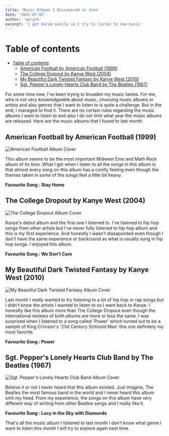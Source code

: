```yaml
---
title: 'Music Albums I Discovered in June'
date: '2022-07-02'
author: 'aerysh'
excerpt: 'I get bored easily so I try to listen to new music'
---
```


# Table of contents

- [Table of contents](#table-of-contents)
  - [American Football by American Football (1999)](#american-football-by-american-football-1999)
  - [The College Dropout by Kanye West (2004)](#the-college-dropout-by-kanye-west-2004)
  - [My Beautiful Dark Twisted Fantasy by Kanye West (2010)](#my-beautiful-dark-twisted-fantasy-by-kanye-west-2010)
  - [Sgt. Pepper's Lonely Hearts Club Band by The Beatles (1967)](#sgt-peppers-lonely-hearts-club-band-by-the-beatles-1967)

For some time now, I've been trying to broaden my music tastes. For me, who is not very knowledgeable about music, choosing music albums or artists and also genres that I want to listen to is quite a challenge. But in the end, I managed to find it. There are no certain rules regarding the music albums I want to listen to and also I do not limit what year the music albums are released. Here are the music albums that I found to last month

## American Football by American Football (1999)

![American Football Album Cover](https://i.imgur.com/ErjYSkh.png)

This album seems to be the most important Midwest Emo and Math Rock album of its time. What I get when I listen to all the songs in this album is that almost every song on this album has a comfy feeling even though the themes taken in some of the songs feel a little bit heavy.

**Favourite Song : Stay Home**

## The College Dropout by Kanye West (2004)

![The College Dropout Album Cover](https://upload.wikimedia.org/wikipedia/en/a/a3/Kanyewest_collegedropout.jpg)

Kanye's debut album and the first one I listened to. I've listened to hip hop songs from other artists but I've never fully listened to hip hop album and this is my first experience. And honestly I wasn't dissapointed even though I don't have the same experience or backround as what is usually sung in hip hop songs. I enjoyed this album.

**Favourite Song : We Don't Care**

## My Beautiful Dark Twisted Fantasy by Kanye West (2010)

![My Beautiful Dark Twisted Fantasy Album Cover](https://upload.wikimedia.org/wikipedia/en/f/f0/My_Beautiful_Dark_Twisted_Fantasy.jpg)

Last month I really wanted to try listening to a lot of hip hop or rap songs but I didn't know the artists I wanted to listen to so I went back to Kanye. I honestly like this album more than The College Dropout even though the international reviews of both albums are more or less the same. I was surprised when I listened to a song called 'Power' which turned out to be a sample of King Crimson's '21st Century Schizoid Man' this one definitely my most favorite.

**Favourite Song : Power**

## Sgt. Pepper's Lonely Hearts Club Band by The Beatles (1967)

![Sgt. Pepper's Lonely Hearts Club Band Album Cover](https://upload.wikimedia.org/wikipedia/en/5/50/Sgt._Pepper%27s_Lonely_Hearts_Club_Band.jpg?20210405225837)

Believe it or not I never heard that this album existed. Just imagine, The Beatles the most famous band in the world and I never heard this album smh my head. From my experience, the songs on this album have very different way of writing from other Beatles songs and I really like it.

**Favourite Song : Lucy in the Sky with Diamonds**

That's all the music album I listened to last month I don't know what genre I want to listen this month I will try to explore again next time.
